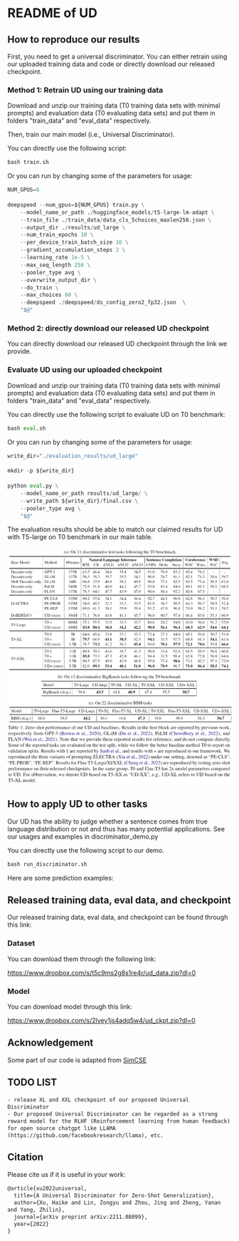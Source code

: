 # README of UD

## How to reproduce our results

First, you need to get a universal discriminator. You can either retrain using our uploaded training data and code or directly download our released checkpoint.

### Method 1: Retrain UD using our training data

Download and unzip our training data (T0 training data sets with minimal prompts) and evaluation data (T0 evaluating data sets) and put them in folders "train_data" and "eval_data" respectively.

Then, train our main model (i.e., Universal Discriminator).

You can directly use the following script:

```python
bash train.sh
```

Or you can run by changing some of the parameters for usage:

```python
NUM_GPUS=8

deepspeed --num_gpus=${NUM_GPUS} train.py \
    --model_name_or_path ./huggingface_models/t5-large-lm-adapt \
    --train_file ./train_data/data_cls_5choices_maxlen256.json \
    --output_dir ./results/ud_large \
    --num_train_epochs 10 \
    --per_device_train_batch_size 16 \
    --gradient_accumulation_steps 2 \
    --learning_rate 1e-5 \
    --max_seq_length 256 \
    --pooler_type avg \
    --overwrite_output_dir \
    --do_train \
    --max_choices 60 \
    --deepspeed ./deepspeed/ds_config_zero2_fp32.json  \
    "$@"
```

### Method 2: directly download our released UD checkpoint

You can directly download our released UD checkpoint through the link we provide.

### Evaluate UD using our uploaded checkpoint

Download and unzip our training data (T0 training data sets with minimal prompts) and evaluation data (T0 evaluating data sets) and put them in folders "train_data" and "eval_data" respectively.

You can directly use the following script to evaluate UD on T0 benchmark:

```python
bash eval.sh
```

Or you can run by changing some of the parameters for usage:

```python
write_dir="./evaluation_results/ud_large"

mkdir -p ${write_dir}

python eval.py \
    --model_name_or_path results/ud_large/ \
    --write_path ${write_dir}/final.csv \
    --pooler_type avg \
    "$@"
```

The evaluation results should be able to match our claimed results for UD with T5-large on T0 benchmark in our main table.

![main_result](./results_table.png)

## How to apply UD to other tasks

Our UD has the ability to judge whether a sentence comes from true language distribution or not and thus has many potential applications. See our usages and examples in discriminator_demo.py

You can directly use the following script to our demo.

```python
bash run_discriminator.sh
```

Here are some prediction examples:

## Released training data, eval data, and checkpoint

Our released training data, eval data, and checkpoint can be found through this link:

### Dataset

You can download them through the following link:

https://www.dropbox.com/s/t5c9ms2g8s1re4r/ud_data.zip?dl=0

### Model

You can download model through this link:

https://www.dropbox.com/s/2lvey1js4adq5w4/ud_ckpt.zip?dl=0

## Acknowledgement

Some part of our code is adapted from [SimCSE](https://github.com/princeton-nlp/SimCSE)

## TODO LIST
    - release XL and XXL checkpoint of our proposed Universal Discriminator
    - Our proposed Universal Discriminator can be regarded as a strong reward model for the RLHF (Reinforcement learning from human feedback) for open source chatgpt like LLAMA (https://github.com/facebookresearch/llama), etc.
    

## Citation
Please cite us if it is useful in your work:
```
@article{xu2022universal,
  title={A Universal Discriminator for Zero-Shot Generalization},
  author={Xu, Haike and Lin, Zongyu and Zhou, Jing and Zheng, Yanan and Yang, Zhilin},
  journal={arXiv preprint arXiv:2211.08099},
  year={2022}
}
```
